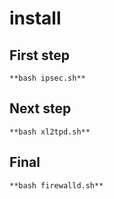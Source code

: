 # install

## First step
`**bash ipsec.sh**`

## Next step
`**bash xl2tpd.sh**`

## Final
`**bash firewalld.sh**`

